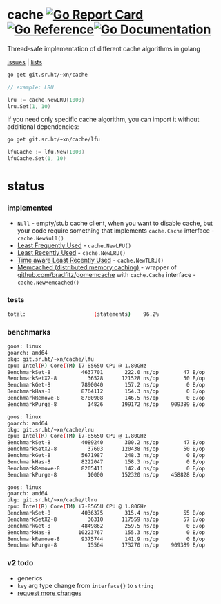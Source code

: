 # cache [![Go Report Card](https://goreportcard.com/badge/git.sr.ht/~xn/cache)](https://goreportcard.com/report/git.sr.ht/~xn/cache)[![Go Reference](https://pkg.go.dev/badge/git.sr.ht/~xn/cache.svg)](https://pkg.go.dev/git.sr.ht/~xn/cache)[![Go Documentation](https://godocs.io/git.sr.ht/~xn/cache?status.svg)](https://godocs.io/git.sr.ht/~xn/cache)

Thread-safe implementation of different cache algorithms in golang

[issues](https://todo.sr.ht/~xn/cache) | [lists](https://sr.ht/~xn/cache/lists)

```bash
go get git.sr.ht/~xn/cache
```

```go
// example: LRU

lru := cache.NewLRU(1000)
lru.Set(1, 10)
```

If you need only specific cache algorithm, you can import it without additional dependencies:

```bash
go get git.sr.ht/~xn/cache/lfu
```

```go
lfuCache := lfu.New(1000)
lfuCache.Set(1, 10)
```

# status

### implemented

* `Null` - empty/stub cache client, when you want to disable cache, but your code require something that implements `cache.Cache` interface - `cache.NewNull()`
* [Least Frequently Used](https://en.wikipedia.org/wiki/Cache_replacement_policies#Least-frequently_used_(LFU)) - `cache.NewLFU()`
* [Least Recently Used](https://en.wikipedia.org/wiki/Cache_replacement_policies#Least_recently_used_(LRU)) - `cache.NewLRU()`
* [Time aware Least Recently Used](https://en.wikipedia.org/wiki/Cache_replacement_policies#Time_aware_least_recently_used_(TLRU)) - `cache.NewTLRU()`
* [Memcached (distributed memory caching)](https://en.wikipedia.org/wiki/Memcached) - wrapper of [github.com/bradfitz/gomemcache](https://github.com/bradfitz/gomemcache) with `cache.Cache` interface - `cache.NewMemcached()`

### tests

```bash
total:						(statements)	96.2%
```

### benchmarks

```bash
goos: linux
goarch: amd64
pkg: git.sr.ht/~xn/cache/lfu
cpu: Intel(R) Core(TM) i7-8565U CPU @ 1.80GHz
BenchmarkSet-8      	4637701	      222.0 ns/op	     47 B/op	      2 allocs/op
BenchmarkSetX2-8    	  36528	     121528 ns/op	     50 B/op	      3 allocs/op
BenchmarkGet-8      	7890040	      157.2 ns/op	      0 B/op	      0 allocs/op
BenchmarkHas-8      	8764112	      154.3 ns/op	      0 B/op	      0 allocs/op
BenchmarkRemove-8   	8780908	      146.5 ns/op	      0 B/op	      0 allocs/op
BenchmarkPurge-8    	  14826	     199172 ns/op	 909389 B/op	      3 allocs/op
```

```bash
goos: linux
goarch: amd64
pkg: git.sr.ht/~xn/cache/lru
cpu: Intel(R) Core(TM) i7-8565U CPU @ 1.80GHz
BenchmarkSet-8      	4089240	      300.2 ns/op	     47 B/op	      2 allocs/op
BenchmarkSetX2-8    	  37603	     120438 ns/op	     50 B/op	      3 allocs/op
BenchmarkGet-8      	5671987	      248.3 ns/op	      0 B/op	      0 allocs/op
BenchmarkHas-8      	8222047	      158.3 ns/op	      0 B/op	      0 allocs/op
BenchmarkRemove-8   	8205411	      142.4 ns/op	      0 B/op	      0 allocs/op
BenchmarkPurge-8    	  10000	     152320 ns/op	 458828 B/op	      3 allocs/op
```

```bash
goos: linux
goarch: amd64
pkg: git.sr.ht/~xn/cache/tlru
cpu: Intel(R) Core(TM) i7-8565U CPU @ 1.80GHz
BenchmarkSet-8      	4036375	      315.4 ns/op	     55 B/op	      2 allocs/op
BenchmarkSetX2-8    	  36310	     117559 ns/op	     57 B/op	      3 allocs/op
BenchmarkGet-8      	4849862	      259.5 ns/op	      0 B/op	      0 allocs/op
BenchmarkHas-8         10223767	      155.3 ns/op	      0 B/op	      0 allocs/op
BenchmarkRemove-8   	9375744	      141.9 ns/op	      0 B/op	      0 allocs/op
BenchmarkPurge-8    	  15564	     173270 ns/op	 909389 B/op	      3 allocs/op
```

### v2 todo

* generics
* `key` arg type change from `interface{}` to `string`
* [request more changes](https://todo.sr.ht/~xn/cache)
